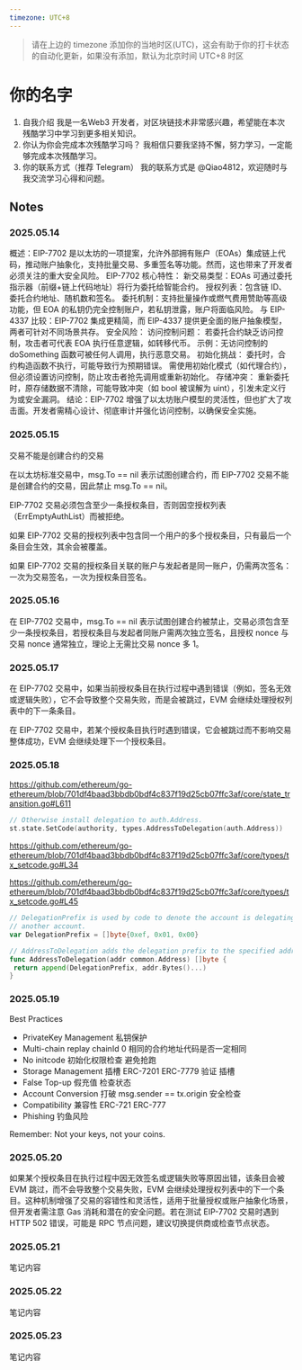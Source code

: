 ```yaml
---
timezone: UTC+8
---
```


> 请在上边的 timezone 添加你的当地时区(UTC)，这会有助于你的打卡状态的自动化更新，如果没有添加，默认为北京时间 UTC+8 时区

# 你的名字

1. 自我介绍
   我是一名Web3 开发者，对区块链技术非常感兴趣，希望能在本次残酷学习中学习到更多相关知识。
2. 你认为你会完成本次残酷学习吗？
   我相信只要我坚持不懈，努力学习，一定能够完成本次残酷学习。
3. 你的联系方式（推荐 Telegram）
   我的联系方式是 @Qiao4812，欢迎随时与我交流学习心得和问题。

## Notes

<!-- Content_START -->

### 2025.05.14

概述：EIP-7702 是以太坊的一项提案，允许外部拥有账户（EOAs）集成链上代码，推动账户抽象化，支持批量交易、多重签名等功能。然而，这也带来了开发者必须关注的重大安全风险。
EIP-7702 核心特性：
新交易类型：EOAs 可通过委托指示器（前缀+链上代码地址）将行为委托给智能合约。
授权列表：包含链 ID、委托合约地址、随机数和签名。
委托机制：支持批量操作或燃气费用赞助等高级功能，但 EOA 的私钥仍完全控制账户，若私钥泄露，账户将面临风险。
与 EIP-4337 比较：EIP-7702 集成更精简，而 EIP-4337 提供更全面的账户抽象模型，两者可针对不同场景共存。
安全风险：
访问控制问题：
若委托合约缺乏访问控制，攻击者可代表 EOA 执行任意逻辑，如转移代币。
示例：无访问控制的 doSomething 函数可被任何人调用，执行恶意交易。
初始化挑战：
委托时，合约构造函数不执行，可能导致行为预期错误。
需使用初始化模式（如代理合约），但必须设置访问控制，防止攻击者抢先调用或重新初始化。
存储冲突：
重新委托时，原存储数据不清除，可能导致冲突（如 bool 被误解为 uint），引发未定义行为或安全漏洞。
结论：EIP-7702 增强了以太坊账户模型的灵活性，但也扩大了攻击面。开发者需精心设计、彻底审计并强化访问控制，以确保安全实施。

### 2025.05.15

交易不能是创建合约的交易

在以太坊标准交易中，msg.To == nil 表示试图创建合约，而 EIP-7702 交易不能是创建合约的交易，因此禁止 msg.To == nil。

EIP-7702 交易必须包含至少一条授权条目，否则因空授权列表（ErrEmptyAuthList）而被拒绝。

如果 EIP-7702 交易的授权列表中包含同一个用户的多个授权条目，只有最后一个条目会生效，其余会被覆盖。

如果 EIP-7702 交易的授权条目关联的账户与发起者是同一账户，仍需两次签名：一次为交易签名，一次为授权条目签名。

### 2025.05.16

在 EIP-7702 交易中，msg.To == nil 表示试图创建合约被禁止，交易必须包含至少一条授权条目，若授权条目与发起者同账户需两次独立签名，且授权 nonce 与交易 nonce 通常独立，理论上无需比交易 nonce 多 1。

### 2025.05.17

在 EIP-7702 交易中，如果当前授权条目在执行过程中遇到错误（例如，签名无效或逻辑失败），它不会导致整个交易失败，而是会被跳过，EVM 会继续处理授权列表中的下一条条目。

在 EIP-7702 交易中，若某个授权条目执行时遇到错误，它会被跳过而不影响交易整体成功，EVM 会继续处理下一个授权条目。

### 2025.05.18

<https://github.com/ethereum/go-ethereum/blob/701df4baad3bbdb0bdf4c837f19d25cb07ffc3af/core/state_transition.go#L611>

```go
// Otherwise install delegation to auth.Address.
st.state.SetCode(authority, types.AddressToDelegation(auth.Address))

```

<https://github.com/ethereum/go-ethereum/blob/701df4baad3bbdb0bdf4c837f19d25cb07ffc3af/core/types/tx_setcode.go#L34>

<https://github.com/ethereum/go-ethereum/blob/701df4baad3bbdb0bdf4c837f19d25cb07ffc3af/core/types/tx_setcode.go#L45>

```go
// DelegationPrefix is used by code to denote the account is delegating to
// another account.
var DelegationPrefix = []byte{0xef, 0x01, 0x00}

// AddressToDelegation adds the delegation prefix to the specified address.
func AddressToDelegation(addr common.Address) []byte {
 return append(DelegationPrefix, addr.Bytes()...)
}
```

### 2025.05.19

Best Practices

- PrivateKey Management 私钥保护
- Multi-chain replay  chainId 0  相同的合约地址代码是否一定相同
- No initcode  初始化权限检查 避免抢跑
- Storage Management  插槽  ERC-7201   ERC-7779 验证 插槽
- False Top-up  假充值  检查状态
- Account Conversion  打破 msg.sender ==   tx.origin 安全检查
- Compatibility  兼容性  ERC-721 ERC-777
- Phishing 钓鱼风险

Remember: Not your keys, not your coins.

### 2025.05.20

如果某个授权条目在执行过程中因无效签名或逻辑失败等原因出错，该条目会被 EVM 跳过，而不会导致整个交易失败，EVM 会继续处理授权列表中的下一个条目。这种机制增强了交易的容错性和灵活性，适用于批量授权或账户抽象化场景，但开发者需注意 Gas 消耗和潜在的安全问题。若在测试 EIP-7702 交易时遇到 HTTP 502 错误，可能是 RPC 节点问题，建议切换提供商或检查节点状态。

### 2025.05.21

笔记内容

### 2025.05.22

笔记内容

### 2025.05.23

笔记内容

<!-- Content_END -->
